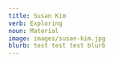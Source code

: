 ```yaml
---
title: Susan Kim
verb: Exploring
noun: Material
image: images/susan-kim.jpg
blurb: test test test blurb
---
```


